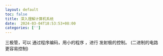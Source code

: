 ```yaml
---
layout: default
toc: false
title: 深入理解计算机系统
date:  2024-03-04T18:53:53+08:00
categories: ['']
---
```



三极管，可以 通过程序编码，用小的程序 ，进行 发射极的控制。
(二进制的电路更容易控制)



